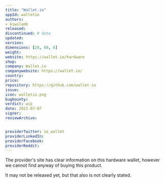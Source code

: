 ```yaml
---
title: "Wallet.io"
appId: walletio
authors:
- kiwilamb
released: 
discontinued: # date
updated:
version:
dimensions: [20, 60, 6]
weight: 
website: https://wallet.io/hardware
shop: 
company: Wallet.io
companywebsite: https://wallet.io/
country: 
price: 
repository: https://github.com/wallet-io
issue:
icon: walletio.png
bugbounty:
verdict: wip
date: 2021-07-07
signer:
reviewArchive:


providerTwitter: io_wallet
providerLinkedIn: 
providerFacebook: 
providerReddit: 
---
```


The provider's site has clear information on this hardware wallet, however we cannot find anyway of buying this product. 

It may not be released yet, but that also is not clearly stated.
